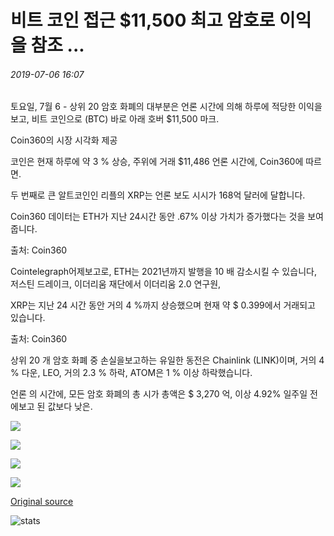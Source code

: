 # 비트 코인 접근 $11,500 최고 암호로 이익을 참조 ...

###### 2019-07-06 16:07

토요일, 7월 6 - 상위 20 암호 화폐의 대부분은 언론 시간에 의해 하루에 적당한 이익을보고, 비트 코인으로 (BTC) 바로 아래 호버 $11,500 마크.

Coin360의 시장 시각화 제공

코인은 현재 하루에 약 3 % 상승, 주위에 거래 $11,486 언론 시간에, Coin360에 따르면.

두 번째로 큰 알트코인인 리플의 XRP는 언론 보도 시시가 168억 달러에 달합니다.

Coin360 데이터는 ETH가 지난 24시간 동안 .67% 이상 가치가 증가했다는 것을 보여줍니다.

출처: Coin360

Cointelegraph어제보고로, ETH는 2021년까지 발행을 10 배 감소시킬 수 있습니다, 저스틴 드레이크, 이더리움 재단에서 이더리움 2.0 연구원,

XRP는 지난 24 시간 동안 거의 4 %까지 상승했으며 현재 약 $ 0.399에서 거래되고 있습니다.

출처: Coin360

상위 20 개 암호 화폐 중 손실을보고하는 유일한 동전은 Chainlink (LINK)이며, 거의 4 % 다운, LEO, 거의 2.3 % 하락, ATOM은 1 % 이상 하락했습니다.

언론 의 시간에, 모든 암호 화폐의 총 시가 총액은 $ 3,270 억, 이상 4.92% 일주일 전에보고 된 값보다 낮은.

![](https://s3.cointelegraph.com/storage/uploads/view/b481dd5c207437938bbc0c35ac1a77af.png)

![](https://s3.cointelegraph.com/storage/uploads/view/edb4b0a76579013181acdc79083fbce8.png)

![](https://s3.cointelegraph.com/storage/uploads/view/d24ff3dbd8679086c20f8cb3062b94b6.png)

![](https://s3.cointelegraph.com/storage/uploads/view/7a45a930281467b4fe79260f27149df3.png)

[Original source](https://cointelegraph.com/news/bitcoin-approaches-11-500-as-top-cryptos-see-gains)

![stats](https://c.statcounter.com/11760860/0/a89fa40b/1/ "stats")